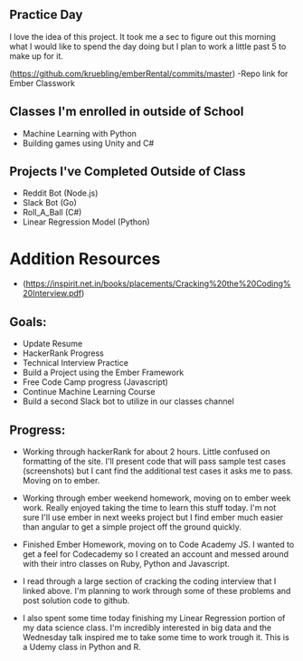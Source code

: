 ## Practice Day

I love the idea of this project. It took me a sec to figure out this morning what I would like to spend the day doing but I plan to work a little past 5 to make up for it.

(https://github.com/kruebling/emberRental/commits/master) -Repo link for Ember Classwork

## Classes I'm enrolled in outside of School
* Machine Learning with Python
* Building games using Unity and C#

## Projects I've Completed Outside of Class
* Reddit Bot (Node.js)
* Slack Bot (Go)
* Roll_A_Ball (C#)
* Linear Regression Model (Python)

# Addition Resources
* (https://inspirit.net.in/books/placements/Cracking%20the%20Coding%20Interview.pdf)

## Goals:
* Update Resume
* HackerRank Progress
* Technical Interview Practice
* Build a Project using the Ember Framework
* Free Code Camp progress (Javascript)
* Continue Machine Learning Course
* Build a second Slack bot to utilize in our classes channel

## Progress:
* Working through hackerRank for about 2 hours. Little confused on formatting of the site. I'll present code that will pass sample test cases (screenshots) but I cant find the additional test cases it asks me to pass. Moving on to ember.

* Working through ember weekend homework, moving on to ember week work. Really enjoyed taking the time to learn this stuff today. I'm not sure I'll use ember in next weeks project but I find ember much easier than angular to get a simple project off the ground quickly.

* Finished Ember Homework, moving on to Code Academy JS. I wanted to get a feel for Codecademy so I created an account and messed around with their intro classes on Ruby, Python and Javascript.

* I read through a large section of cracking the coding interview that I linked above. I'm planning to work through some of these problems and post solution code to github.

* I also spent some time today finishing my Linear Regression portion of my data science class. I'm incredibly interested in big data and the Wednesday talk inspired me to take some time to work trough it. This is a Udemy class in Python and R.
